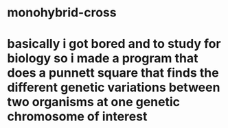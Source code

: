 # monohybrid-cross
# basically i got bored and to study for biology so i made a program that does a punnett square that finds the different genetic variations between two organisms at one genetic chromosome of interest
